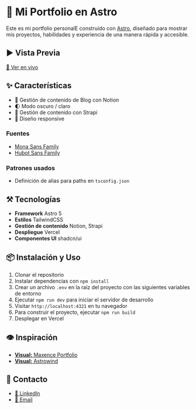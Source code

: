 # 🚀 Mi Portfolio en Astro
Este es mi portfolio personalE construido con [Astro](https://astro.build/), diseñado para mostrar mis proyectos, habilidades y experiencia de una manera rápida y accesible.

## ▶️ Vista Previa
[🔗 Ver en vivo](https://carlosquinza.es)


## ✨ Características
- 📝 Gestión de contenido de Blog con Notion
- 🌓 Modo oscuro / claro
- 📂 Gestión de contenido con Strapi 
- 🎨 Diseño responsive
### Fuentes
- [Mona Sans Family](https://github.com/github/mona-sans?tab=readme-ov-file)
- [Hubot Sans Family](https://github.com/github/hubot-sans?tab=readme-ov-file)

### Patrones usados
- Definición de alias para paths en `tsconfig.json`

## ⚒️ Tecnologías
- **Framework** Astro 5
- **Estilos** TailwindCSS
- **Gestión de contenido** Notion, Strapi
- **Despliegue** Vercel
- **Componentes UI** shadcn/ui

## 📦 Instalación y Uso
1. Clonar el repositorio
2. Instalar dependencias con `npm install`
3. Crear un archivo `.env` en la raíz del proyecto con las siguientes variables de entorno
4. Ejecutar `npm run dev` para iniciar el servidor de desarrollo
5. Visitar `http://localhost:4321` en tu navegador
6. Para construir el proyecto, ejecutar `npm run build`
7. Desplegar en Vercel

## 👁️ Inspiración
- [**Visual:** Maxence Portfolio](https://maxence.cc/)
- [**Visual:** Astrowind](https://github.com/onwidget/astrowind)

## 📩 Contacto
- [🧳 LinkedIn](https://www.linkedin.com/in/carlos-quinza/)
- [📧 Email](mailto:contact@carlosquinza.es)